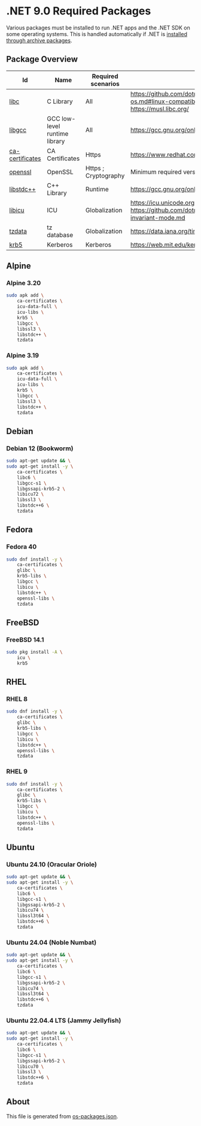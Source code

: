 # .NET 9.0 Required Packages

Various packages must be installed to run .NET apps and the .NET SDK on some operating systems. This is handled automatically if .NET is [installed through archive packages](../../linux.md).

## Package Overview

| Id            | Name      | Required scenarios | Notes                   |
| ------------- | --------- | ------------- | ---------------------------- |
| [libc][0]     | C Library | All           | <https://github.com/dotnet/core/blob/main/release-notes/9.0/supported-os.md#linux-compatibility> ; <https://www.gnu.org/software/libc/libc.html> ; <https://musl.libc.org/> |
| [libgcc][1]   | GCC low-level runtime library | All | <https://gcc.gnu.org/onlinedocs/gccint/Libgcc.html> |
| [ca-certificates][2] | CA Certificates | Https | <https://www.redhat.com/sysadmin/ca-certificates-cli> |
| [openssl][3]  | OpenSSL   | Https ; Cryptography | Minimum required version 1.1.1 ; <https://www.openssl.org/> |
| [libstdc++][4] | C++ Library | Runtime    | <https://gcc.gnu.org/onlinedocs/libstdc++/> |
| [libicu][5]   | ICU       | Globalization | <https://icu.unicode.org> ; <https://github.com/dotnet/runtime/blob/main/docs/design/features/globalization-invariant-mode.md> |
| [tzdata][6]   | tz database | Globalization | <https://data.iana.org/time-zones/tz-link.html> |
| [krb5][7]     | Kerberos  | Kerberos      | <https://web.mit.edu/kerberos> |
[0]: https://pkgs.org/search/?q=libc
[1]: https://pkgs.org/search/?q=libgcc
[2]: https://pkgs.org/search/?q=ca-certificates
[3]: https://pkgs.org/search/?q=openssl
[4]: https://pkgs.org/search/?q=libstdc++
[5]: https://pkgs.org/search/?q=libicu
[6]: https://pkgs.org/search/?q=tzdata
[7]: https://pkgs.org/search/?q=krb5

## Alpine

### Alpine 3.20

```bash
sudo apk add \
    ca-certificates \
    icu-data-full \
    icu-libs \
    krb5 \
    libgcc \
    libssl3 \
    libstdc++ \
    tzdata
```

### Alpine 3.19

```bash
sudo apk add \
    ca-certificates \
    icu-data-full \
    icu-libs \
    krb5 \
    libgcc \
    libssl3 \
    libstdc++ \
    tzdata
```

## Debian

### Debian 12 (Bookworm)

```bash
sudo apt-get update && \
sudo apt-get install -y \
    ca-certificates \
    libc6 \
    libgcc-s1 \
    libgssapi-krb5-2 \
    libicu72 \
    libssl3 \
    libstdc++6 \
    tzdata
```

## Fedora

### Fedora 40

```bash
sudo dnf install -y \
    ca-certificates \
    glibc \
    krb5-libs \
    libgcc \
    libicu \
    libstdc++ \
    openssl-libs \
    tzdata
```

## FreeBSD

### FreeBSD 14.1

```bash
sudo pkg install -A \
    icu \
    krb5
```

## RHEL

### RHEL 8

```bash
sudo dnf install -y \
    ca-certificates \
    glibc \
    krb5-libs \
    libgcc \
    libicu \
    libstdc++ \
    openssl-libs \
    tzdata
```

### RHEL 9

```bash
sudo dnf install -y \
    ca-certificates \
    glibc \
    krb5-libs \
    libgcc \
    libicu \
    libstdc++ \
    openssl-libs \
    tzdata
```

## Ubuntu

### Ubuntu 24.10 (Oracular Oriole)

```bash
sudo apt-get update && \
sudo apt-get install -y \
    ca-certificates \
    libc6 \
    libgcc-s1 \
    libgssapi-krb5-2 \
    libicu74 \
    libssl3t64 \
    libstdc++6 \
    tzdata
```

### Ubuntu 24.04 (Noble Numbat)

```bash
sudo apt-get update && \
sudo apt-get install -y \
    ca-certificates \
    libc6 \
    libgcc-s1 \
    libgssapi-krb5-2 \
    libicu74 \
    libssl3t64 \
    libstdc++6 \
    tzdata
```

### Ubuntu 22.04.4 LTS (Jammy Jellyfish)

```bash
sudo apt-get update && \
sudo apt-get install -y \
    ca-certificates \
    libc6 \
    libgcc-s1 \
    libgssapi-krb5-2 \
    libicu70 \
    libssl3 \
    libstdc++6 \
    tzdata
```

## About

This file is generated from [os-packages.json](os-packages.json).
